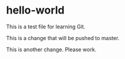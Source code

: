 # hello-world
This is a test file for learning Git.

This is a change that will be pushed to master.

This is another change. Please work.
